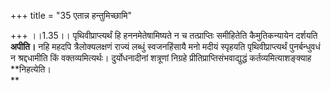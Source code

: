 +++
title = "35 एतान्न हन्तुमिच्छामि"

+++
।।1.35।। पृथिवीप्राप्त्यर्थं हि हननमेतेषामिष्यते न च तत्प्राप्तिः
समीहितेति कैमुतिकन्यायेन दर्शयति **अपीति।** नहि महदपि त्रैलोक्यलक्षणं
राज्यं लब्धुं स्वजनहिंसायै मनो मदीयं स्पृहयति पृथिवीप्राप्त्यर्थं
पुनर्बन्धुवधं न श्रद्दधामीति किं वक्तव्यमित्यर्थः। दुर्योधनादीनां
शत्रूणां निग्रहे प्रीतिप्राप्तिसंभवाद्युद्धं कर्तव्यमित्याशङ्क्याह
**निहत्येति।  
**
